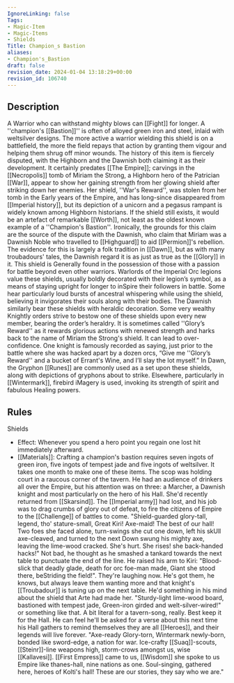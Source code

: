 ```yaml
---
IgnoreLinking: false
Tags:
- Magic-Item
- Magic-Items
- Shields
Title: Champion_s Bastion
aliases:
- Champion's_Bastion
draft: false
revision_date: 2024-01-04 13:18:29+00:00
revision_id: 106740
---
```


## Description
A Warrior who can withstand mighty blows can [[Fight]] for longer. A ''champion's [[Bastion]]'' is often of alloyed green iron and steel, inlaid with weltsilver designs. The more active a warrior wielding this shield is on a battlefield, the more the field repays that action by granting them vigour and helping them shrug off minor wounds.
The history of this item is fiercely disputed, with the Highborn and the Dawnish both claiming it as their development. It certainly predates [[The Empire]]; carvings in the [[Necropolis]] tomb of Miriam the Strong, a Highborn hero of the Patrician [[War]], appear to show her gaining strength from her glowing shield after striking down her enemies. Her shield, ''War's Reward'', was stolen from her tomb in the Early years of the Empire, and has long-since disappeared from [[Imperial history]], but its depiction of a unicorn and a pegasus rampant is widely known among Highborn historians. If the shield still exists, it would be an artefact of remarkable [[Worth]], not least as the oldest known example of a ''Champion's Bastion''.
Ironically, the grounds for this claim are the source of the dispute with the Dawnish, who claim that Miriam was a Dawnish Noble who travelled to [[Highguard]] to aid [[Permion]]'s rebellion. The evidence for this is largely a folk tradition in [[Dawn]], but as with many troubadours' tales, the Dawnish regard it is as just as true as the [[Glory]] in it.
This shield is Generally found in the possession of those with a passion for battle beyond even other warriors. Warlords of the Imperial Orc legions value these shields, usually boldly decorated with their legion’s symbol, as a means of staying upright for longer to inSpire their followers in battle. Some hear particularly loud bursts of ancestral whispering while using the shield, believing it invigorates their souls along with their bodies. The Dawnish similarly bear these shields with heraldic decoration. Some very wealthy Knightly orders strive to bestow one of these shields upon every new member, bearing the order’s heraldry. It is sometimes called ''Glory’s Reward'' as it rewards glorious actions with renewed strength and harks back to the name of Miriam the Strong's shield. It can lead to over-confidence. One knight is famously recorded as saying, just prior to the battle where she was hacked apart by a dozen orcs, “Give me ''Glory’s Reward'' and a bucket of Errant's Wine, and I’ll slay the lot myself.”
In Dawn, the Gryphon [[Runes]] are commonly used as a set upon these shields, along with depictions of gryphons about to strike. Elsewhere, particularly in [[Wintermark]], firebird iMagery is used, invoking its strength of spirit and fabulous Healing powers.
## Rules
Shields
* Effect: Whenever you spend a hero point you regain one lost hit immediately afterward.
* [[Materials]]: Crafting a champion's bastion requires seven ingots of green iron, five ingots of tempest jade and five ingots of weltsilver. It takes one month to make one of these items.
The scop was holding court in a raucous corner of the tavern. He had an audience of drinkers all over the Empire, but his attention was on three: a Marcher, a Dawnish knight and most particularly on the hero of his Hall. She'd recently returned from [[Skarsind]]. The [[Imperial army]] had lost, and his job was to drag crumbs of glory out of defeat, to fire the citizens of Empire to the [[Challenge]] of battles to come.
"Shield-guarded glory-tall, legend, tho' stature-small,
Great Kiri! Axe-maid! The best of our hall!
Two foes she faced alone, turn-swings she cut one down,
left his skUll axe-cleaved, and turned to the next
Down swung his mighty axe, leaving the lime-wood cracked.
She's hurt. She rises! she back-handed hacks!"
Not bad, he thought as he smashed a tankard towards the next table to punctuate the end of the line. He raised his arm to Kiri:
"Blood-slick that deadly glade, death for orc foe-man made,
Giant she stood there, beStriding the field!".
They're laughing now. He's got them, he knows, but always leave them wanting more and that knight's [[Troubadour]] is tuning up on the next table. 
He'd something in his mind about the shield that Arte had made her. "Sturdy-light lime-wood board, bastioned with tempest jade, Green-iron girded and welt-silver-wired!" or something like that. A bit literal for a tavern-song, really. Best keep it for the Hall. He can feel he'll be asked for a verse about this next time his Hall gathers to remind themselves they are all [[Heroes]], and their legends will live forever.
"Axe-ready Glory-torn, Wintermark newly-born,
bonded like sword-edge, a nation for war.
Ice-crafty [[Suaq]]-scouts, [[Steinr]]-line weapons high,
storm-crows amongst us, wise [[Kallavesi]].
[[First Empress]] came to us, [[Wisdom]] she spoke to us
Empire like thanes-hall, nine nations as one.
Soul-singing, gathered here, heroes of Kolti's hall! 
These are our stories, they say who we are."